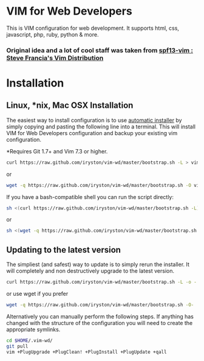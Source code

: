 # VIM for Web Developers

This is VIM configuration for web development.
It supports html, css, javascript, php, ruby, python & more.

### Original idea and a lot of cool staff was taken from [spf13-vim : Steve Francia's Vim Distribution](https://github.com/spf13/spf13-vim)

# Installation

## Linux, \*nix, Mac OSX Installation

The easiest way to install configuration is to use [automatic installer](https://raw.github.com/iryston/vim-wd/master/bootstrap.sh) by simply copying and pasting the following line into a terminal. This will install VIM for Web Developers configuration and backup your existing vim configuration.

*Requires Git 1.7+ and Vim 7.3 or higher.

```bash
curl https://raw.github.com/iryston/vim-wd/master/bootstrap.sh -L > vim-wd.sh && sh vim-wd.sh
```
or
```bash
wget -q https://raw.github.com/iryston/vim-wd/master/bootstrap.sh -O vim-wd.sh && sh vim-wd.sh
```

If you have a bash-compatible shell you can run the script directly:
```bash
sh <(curl https://raw.github.com/iryston/vim-wd/master/bootstrap.sh -L)
```
or
```bash
sh <(wget -q https://raw.github.com/iryston/vim-wd/master/bootstrap.sh -O-)
```

## Updating to the latest version
The simpliest (and safest) way to update is to simply rerun the installer. It will completely and non destructively upgrade to the latest version.

```bash
curl https://raw.github.com/iryston/vim-wd/master/bootstrap.sh -L -o - | sh
```
or use wget if you prefer
```bash
wget -q https://raw.github.com/iryston/vim-wd/master/bootstrap.sh -O- | sh
```

Alternatively you can manually perform the following steps. If anything has changed with the structure of the configuration you will need to create the appropriate symlinks.

```bash
cd $HOME/.vim-wd/
git pull
vim +PlugUpgrade +PlugClean! +PlugInstall +PlugUpdate +qall
```
